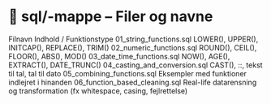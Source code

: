 # 📂 sql/-mappe – Filer og navne

Filnavn	Indhold / Funktionstype
01_string_functions.sql	LOWER(), UPPER(), INITCAP(), REPLACE(), TRIM()
02_numeric_functions.sql	ROUND(), CEIL(), FLOOR(), ABS(), MOD()
03_date_time_functions.sql	NOW(), AGE(), EXTRACT(), DATE_TRUNC()
04_casting_and_conversion.sql	CAST(), ::, tekst til tal, tal til dato
05_combining_functions.sql	Eksempler med funktioner indlejret i hinanden
06_function_based_cleaning.sql	Real-life datarensning og transformation (fx whitespace, casing, fejlrettelse)
